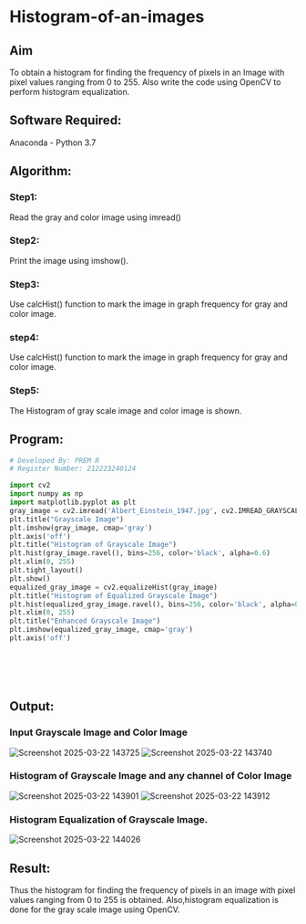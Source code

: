 # Histogram-of-an-images
## Aim
To obtain a histogram for finding the frequency of pixels in an Image with pixel values ranging from 0 to 255. Also write the code using OpenCV to perform histogram equalization.

## Software Required:
Anaconda - Python 3.7

## Algorithm:
### Step1:
Read the gray and color image using imread()

### Step2:
Print the image using imshow().



### Step3:
Use calcHist() function to mark the image in graph frequency for gray and color image.

### step4:
Use calcHist() function to mark the image in graph frequency for gray and color image.

### Step5:
The Histogram of gray scale image and color image is shown.


## Program:
```python
# Developed By: PREM R
# Register Number: 212223240124

import cv2
import numpy as np
import matplotlib.pyplot as plt
gray_image = cv2.imread('Albert_Einstein_1947.jpg', cv2.IMREAD_GRAYSCALE)
plt.title("Grayscale Image")
plt.imshow(gray_image, cmap='gray')
plt.axis('off')
plt.title("Histogram of Grayscale Image")
plt.hist(gray_image.ravel(), bins=256, color='black', alpha=0.6)
plt.xlim(0, 255)
plt.tight_layout()
plt.show()
equalized_gray_image = cv2.equalizeHist(gray_image)
plt.title("Histogram of Equalized Grayscale Image")
plt.hist(equalized_gray_image.ravel(), bins=256, color='black', alpha=0.6)
plt.xlim(0, 255)
plt.title("Enhanced Grayscale Image")
plt.imshow(equalized_gray_image, cmap='gray')
plt.axis('off')







```
## Output:
### Input Grayscale Image and Color Image
![Screenshot 2025-03-22 143725](https://github.com/user-attachments/assets/89d562de-913f-4e05-ac5a-3652882be751)
![Screenshot 2025-03-22 143740](https://github.com/user-attachments/assets/db6e1456-a91d-4a08-96d4-e4a0da560bd9)



### Histogram of Grayscale Image and any channel of Color Image
![Screenshot 2025-03-22 143901](https://github.com/user-attachments/assets/e9259741-4a86-470b-867f-65c7232a5ef9)
![Screenshot 2025-03-22 143912](https://github.com/user-attachments/assets/ac2cec70-5247-4f46-9099-1c61d9c7f3a3)




### Histogram Equalization of Grayscale Image.
![Screenshot 2025-03-22 144026](https://github.com/user-attachments/assets/41b0c1ce-f57f-49ea-ae2d-1295147f0380)




## Result: 
Thus the histogram for finding the frequency of pixels in an image with pixel values ranging from 0 to 255 is obtained. Also,histogram equalization is done for the gray scale image using OpenCV.

